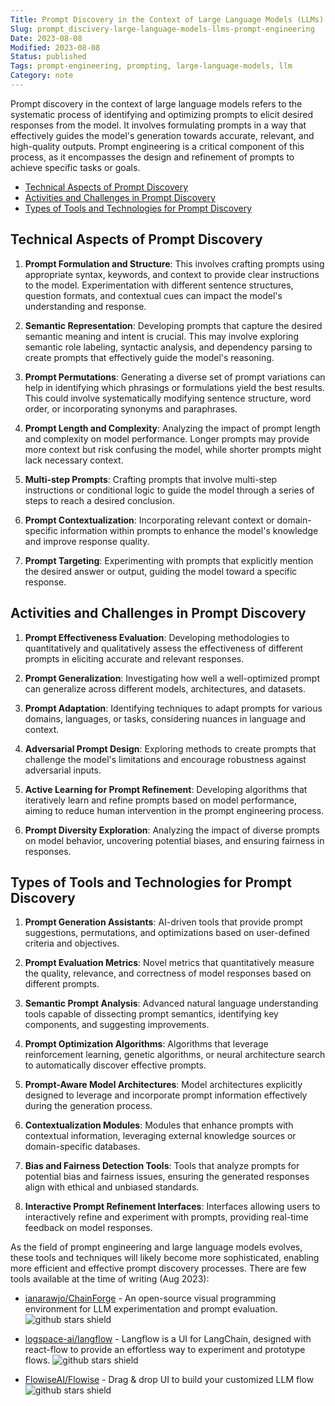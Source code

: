 ```yaml
---
Title: Prompt Discovery in the Context of Large Language Models (LLMs) and Prompt Engineering
Slug: prompt_discivery-large-language-models-llms-prompt-engineering
Date: 2023-08-08
Modified: 2023-08-08
Status: published
Tags: prompt-engineering, prompting, large-language-models, llm
Category: note
---
```


Prompt discovery in the context of large language models refers to the systematic process of identifying and optimizing prompts to elicit desired responses from the model. It involves formulating prompts in a way that effectively guides the model's generation towards accurate, relevant, and high-quality outputs. Prompt engineering is a critical component of this process, as it encompasses the design and refinement of prompts to achieve specific tasks or goals.

<!-- MarkdownTOC levels="2,3" autolink="true" autoanchor="true" -->

- [Technical Aspects of Prompt Discovery](#technical-aspects-of-prompt-discovery)
- [Activities and Challenges in Prompt Discovery](#activities-and-challenges-in-prompt-discovery)
- [Types of Tools and Technologies for Prompt Discovery](#types-of-tools-and-technologies-for-prompt-discovery)

<!-- /MarkdownTOC -->

<a id="technical-aspects-of-prompt-discovery"></a>
## Technical Aspects of Prompt Discovery

1. **Prompt Formulation and Structure**: This involves crafting prompts using appropriate syntax, keywords, and context to provide clear instructions to the model. Experimentation with different sentence structures, question formats, and contextual cues can impact the model's understanding and response.

2. **Semantic Representation**: Developing prompts that capture the desired semantic meaning and intent is crucial. This may involve exploring semantic role labeling, syntactic analysis, and dependency parsing to create prompts that effectively guide the model's reasoning.

3. **Prompt Permutations**: Generating a diverse set of prompt variations can help in identifying which phrasings or formulations yield the best results. This could involve systematically modifying sentence structure, word order, or incorporating synonyms and paraphrases.

4. **Prompt Length and Complexity**: Analyzing the impact of prompt length and complexity on model performance. Longer prompts may provide more context but risk confusing the model, while shorter prompts might lack necessary context.

5. **Multi-step Prompts**: Crafting prompts that involve multi-step instructions or conditional logic to guide the model through a series of steps to reach a desired conclusion.

6. **Prompt Contextualization**: Incorporating relevant context or domain-specific information within prompts to enhance the model's knowledge and improve response quality.

7. **Prompt Targeting**: Experimenting with prompts that explicitly mention the desired answer or output, guiding the model toward a specific response.

<a id="activities-and-challenges-in-prompt-discovery"></a>
## Activities and Challenges in Prompt Discovery

1. **Prompt Effectiveness Evaluation**: Developing methodologies to quantitatively and qualitatively assess the effectiveness of different prompts in eliciting accurate and relevant responses.

2. **Prompt Generalization**: Investigating how well a well-optimized prompt can generalize across different models, architectures, and datasets.

3. **Prompt Adaptation**: Identifying techniques to adapt prompts for various domains, languages, or tasks, considering nuances in language and context.

4. **Adversarial Prompt Design**: Exploring methods to create prompts that challenge the model's limitations and encourage robustness against adversarial inputs.

5. **Active Learning for Prompt Refinement**: Developing algorithms that iteratively learn and refine prompts based on model performance, aiming to reduce human intervention in the prompt engineering process.

6. **Prompt Diversity Exploration**: Analyzing the impact of diverse prompts on model behavior, uncovering potential biases, and ensuring fairness in responses.

<a id="types-of-tools-and-technologies-for-prompt-discovery"></a>
## Types of Tools and Technologies for Prompt Discovery

1. **Prompt Generation Assistants**: AI-driven tools that provide prompt suggestions, permutations, and optimizations based on user-defined criteria and objectives.

2. **Prompt Evaluation Metrics**: Novel metrics that quantitatively measure the quality, relevance, and correctness of model responses based on different prompts.

3. **Semantic Prompt Analysis**: Advanced natural language understanding tools capable of dissecting prompt semantics, identifying key components, and suggesting improvements.

4. **Prompt Optimization Algorithms**: Algorithms that leverage reinforcement learning, genetic algorithms, or neural architecture search to automatically discover effective prompts.

5. **Prompt-Aware Model Architectures**: Model architectures explicitly designed to leverage and incorporate prompt information effectively during the generation process.

6. **Contextualization Modules**: Modules that enhance prompts with contextual information, leveraging external knowledge sources or domain-specific databases.

7. **Bias and Fairness Detection Tools**: Tools that analyze prompts for potential bias and fairness issues, ensuring the generated responses align with ethical and unbiased standards.

8. **Interactive Prompt Refinement Interfaces**: Interfaces allowing users to interactively refine and experiment with prompts, providing real-time feedback on model responses.

As the field of prompt engineering and large language models evolves, these tools and techniques will likely become more sophisticated, enabling more efficient and effective prompt discovery processes. There are few tools available at the time of writing (Aug 2023):

- [ianarawjo/ChainForge](https://github.com/ianarawjo/ChainForge) - An open-source visual programming environment for LLM experimentation and prompt evaluation.
![github stars shield](https://img.shields.io/github/stars/ianarawjo/ChainForge.svg?logo=github)

- [logspace-ai/langflow](https://github.com/logspace-ai/langflow) - Langflow is a UI for LangChain, designed with react-flow to provide an effortless way to experiment and prototype flows.
![github stars shield](https://img.shields.io/github/stars/logspace-ai/langflow.svg?logo=github)

- [FlowiseAI/Flowise](https://github.com/FlowiseAI/Flowise) - Drag & drop UI to build your customized LLM flow
![github stars shield](https://img.shields.io/github/stars/FlowiseAI/Flowise.svg?logo=github)